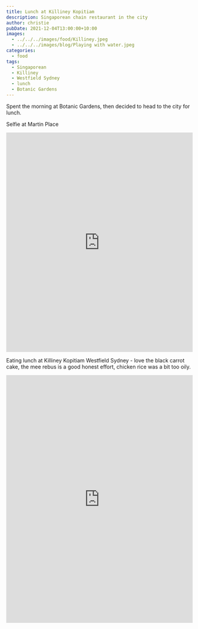 ```yaml
---
title: Lunch at Killiney Kopitiam
description: Singaporean chain restaurant in the city
author: christie
pubDate: 2021-12-04T13:00:00+10:00
images:
  - ../../../images/food/Killiney.jpeg
  - ../../../images/blog/Playing with water.jpeg
categories:
  - food
tags:
  - Singaporean
  - Killiney
  - Westfield Sydney
  - lunch
  - Botanic Gardens
---
```


Spent the morning at Botanic Gardens, then decided to head to the city for lunch.

Selfie at Martin Place

<iframe src="https://www.facebook.com/plugins/post.php?href=https%3A%2F%2Fwww.facebook.com%2Fchris1.tham%2Fposts%2Fpfbid037XzigFw6WYZXBEe8bwUBfd6BAkVqyJy7oxq1jr2vfRgqzVwRWWx9A4mo7TkhouNZl&show_text=true&width=500" width="500" height="589" style="border:none;overflow:hidden" scrolling="no" frameborder="0" allowfullscreen="true" allow="autoplay; clipboard-write; encrypted-media; picture-in-picture; web-share"></iframe>

Eating lunch at Killiney Kopitiam Westfield Sydney - love the black carrot cake, the mee rebus is a good honest effort, chicken rice was a bit too oily.

<iframe src="https://www.facebook.com/plugins/post.php?href=https%3A%2F%2Fwww.facebook.com%2Fchris1.tham%2Fposts%2Fpfbid02YUV2XM1zWy63fdUZBcMo9wmHRtCRwCnG4WK3pbwHFV8Hkn425bYdct8PndnDfHAMl&show_text=true&width=500" width="500" height="665" style="border:none;overflow:hidden" scrolling="no" frameborder="0" allowfullscreen="true" allow="autoplay; clipboard-write; encrypted-media; picture-in-picture; web-share"></iframe>
